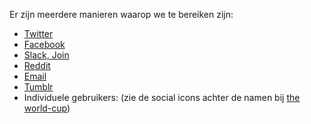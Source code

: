 Er zijn meerdere manieren waarop we te bereiken zijn:

- [Twitter](https://twitter.com/OpenLitterMap)
- [Facebook](https://www.facebook.com/openlittermap)
- [Slack, Join](https://join.slack.com/t/openlittermap/shared_invite/zt-fdctasud-mu~OBQKReRdC9Ai9KgGROw)
- [Reddit](https://www.reddit.com/r/openlittermap/)
- [Email](mailto:info@openlittermap.com)
- [Tumblr](https://www.tumblr.com/openlittermap)
- Individuele gebruikers: (zie de social icons achter de namen bij [the world-cup](https://openlittermap.com/leaderboard))
